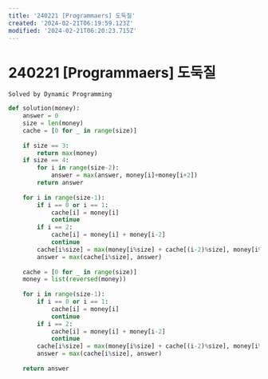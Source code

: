 ```yaml
---
title: '240221 [Programmaers] 도둑질'
created: '2024-02-21T06:19:59.123Z'
modified: '2024-02-21T06:20:23.715Z'
---
```


# 240221 [Programmaers] 도둑질
``` Solved by Dynamic Programming ```

```python 
def solution(money):
    answer = 0
    size = len(money)
    cache = [0 for _ in range(size)]
    
    if size == 3:
        return max(money)
    if size == 4:
        for i in range(size-2):
            answer = max(answer, money[i]+money[i+2])
        return answer
            
    for i in range(size-1):
        if i == 0 or i == 1:
            cache[i] = money[i]
            continue
        if i == 2:
            cache[i] = money[i] + money[i-2]
            continue
        cache[i%size] = max(money[i%size] + cache[(i-2)%size], money[i%size] + cache[(i-3)%size])
        answer = max(cache[i%size], answer)
    
    cache = [0 for _ in range(size)]
    money = list(reversed(money))
    
    for i in range(size-1):
        if i == 0 or i == 1:
            cache[i] = money[i]
            continue
        if i == 2:
            cache[i] = money[i] + money[i-2]
            continue
        cache[i%size] = max(money[i%size] + cache[(i-2)%size], money[i%size] + cache[(i-3)%size])
        answer = max(cache[i%size], answer)
    
    return answer
```
